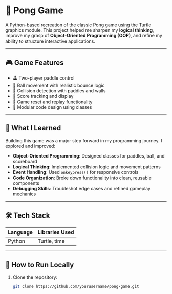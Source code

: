 # 🏓 Pong Game

A Python-based recreation of the classic Pong game using the Turtle graphics module. This project helped me sharpen my **logical thinking**, improve my grasp of **Object-Oriented Programming (OOP)**, and refine my ability to structure interactive applications.

---

## 🎮 Game Features

- 🕹️ Two-player paddle control
- 🧠 Ball movement with realistic bounce logic
- 🧱 Collision detection with paddles and walls
- 🧾 Score tracking and display
- 🔁 Game reset and replay functionality
- 🧩 Modular code design using classes

---

## 🧠 What I Learned

Building this game was a major step forward in my programming journey. I explored and improved:

- **Object-Oriented Programming**: Designed classes for paddles, ball, and scoreboard
- **Logical Thinking**: Implemented collision logic and movement patterns
- **Event Handling**: Used `onkeypress()` for responsive controls
- **Code Organization**: Broke down functionality into clean, reusable components
- **Debugging Skills**: Troubleshot edge cases and refined gameplay mechanics

---

## 🛠️ Tech Stack

| Language | Libraries Used |
|----------|----------------|
| Python   | Turtle, time   |

---

## 🚀 How to Run Locally

1. Clone the repository:
   ```bash
   git clone https://github.com/yourusername/pong-game.git